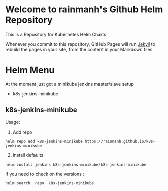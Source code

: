 # Welcome to rainmanh's Github Helm Repository

This is a Repository for Kubernetes Helm Charts

Whenever you commit to this repository, GitHub Pages will run [Jekyll](https://jekyllrb.com/) to rebuild the pages in your site, from the content in your Markdown files.

# Helm Menu

At the moment just got a minikube jenkins master/slave setup

- k8s-jenkins-minikube

## k8s-jenkins-minikube

Usage: 

1. Add repo
```
helm repo add k8s-jenkins-minikube https://rainmanh.github.io/k8s-jenkins-minikube
```

2. install defaults
```
helm install jenkins k8s-jenkins-minikube/k8s-jenkins-minikube
```

If you need to check on the versions :

```
helm search  repo  k8s-jenkins-minikube
```
